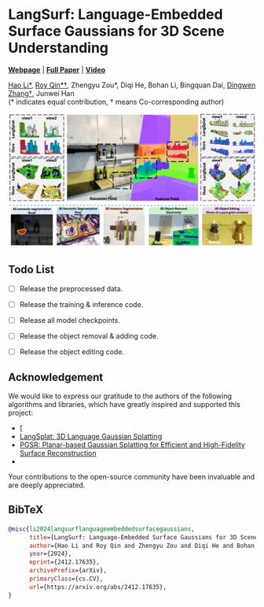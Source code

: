 # LangSurf: Language-Embedded Surface Gaussians for 3D Scene Understanding
[**Webpage**](https://langsurf.github.io/) | [**Full Paper**](https://arxiv.org/pdf/2312.16084.pdf) | [**Video**](https://www.youtube.com/watch?v=XMlyjsei-Es)<br>

[Hao Li*](https://lifuguan.github.io/), [Roy Qin*†](https://minghanqin.github.io/), Zhengyu Zou*, Diqi He, Bohan Li, Bingquan Dai, [Dingwen Zhang†](https://vision-intelligence.com.cn), Junwei Han<br>(\* indicates equal contribution, † means Co-corresponding author)<br>

![Teaser image](assets/teaser.png)

## Todo List
- [ ] Release the preprocessed data.
- [ ] Release the training & inference code.
- [ ] Release all model checkpoints.
- [ ] Release the object removal & adding code.
- [ ] Release the object editing code.



## Acknowledgement
We would like to express our gratitude to the authors of the following algorithms and libraries, which have greatly inspired and supported this project:
- [
- [LangSplat: 3D Language Gaussian Splatting](https://github.com/minghanqin/LangSplat)
- [PGSR: Planar-based Gaussian Splatting for Efficient and High-Fidelity Surface Reconstruction](https://github.com/zju3dv/PGSR)
- 
Your contributions to the open-source community have been invaluable and are deeply appreciated.
## BibTeX

```bibtex
@misc{li2024langsurflanguageembeddedsurfacegaussians,
      title={LangSurf: Language-Embedded Surface Gaussians for 3D Scene Understanding}, 
      author={Hao Li and Roy Qin and Zhengyu Zou and Diqi He and Bohan Li and Bingquan Dai and Dingewn Zhang and Junwei Han},
      year={2024},
      eprint={2412.17635},
      archivePrefix={arXiv},
      primaryClass={cs.CV},
      url={https://arxiv.org/abs/2412.17635}, 
}
```
